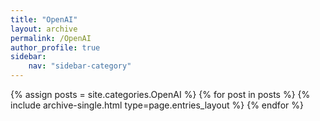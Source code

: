 ```yaml
---
title: "OpenAI"
layout: archive
permalink: /OpenAI
author_profile: true
sidebar:
    nav: "sidebar-category"
---
```



{% assign posts = site.categories.OpenAI %}
{% for post in posts %} {% include archive-single.html type=page.entries_layout %} {% endfor %}

